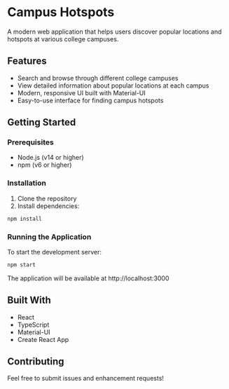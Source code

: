 # Campus Hotspots

A modern web application that helps users discover popular locations and hotspots at various college campuses.

## Features

- Search and browse through different college campuses
- View detailed information about popular locations at each campus
- Modern, responsive UI built with Material-UI
- Easy-to-use interface for finding campus hotspots

## Getting Started

### Prerequisites

- Node.js (v14 or higher)
- npm (v6 or higher)

### Installation

1. Clone the repository
2. Install dependencies:
```bash
npm install
```

### Running the Application

To start the development server:

```bash
npm start
```

The application will be available at http://localhost:3000

## Built With

- React
- TypeScript
- Material-UI
- Create React App

## Contributing

Feel free to submit issues and enhancement requests! 